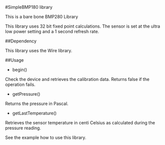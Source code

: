 #SimpleBMP180 library

This is a bare bone BMP280 Library

This library uses 32 bit fixed point calculations.
The sensor is set at the ultra low power setting and a 1 second refresh rate.

##Dependency

This library uses the Wire library.

##Usage

* begin()

 Check the device and retrieves the calibration data.  Returns false if the operation fails.

* getPressure()

 Returns the pressure in Pascal.
 
* getLastTemperature()

 Retrieves the sensor temperature in centi Celsius as calculated during the pressure reading.

See the example how to use this library.

 
